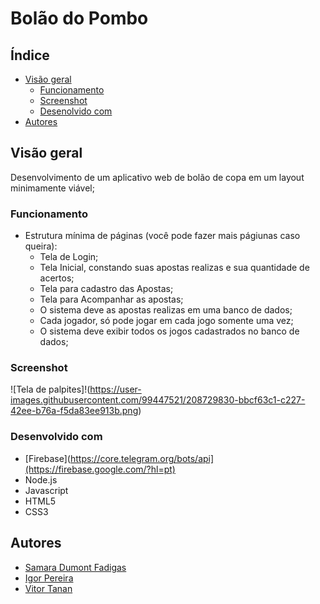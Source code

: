 
# Bolão do Pombo 
## Índice

- [Visão geral](#visao-geral)
  - [Funcionamento](#funcionamento)
  - [Screenshot](#screenshot)
  - [Desenolvido com](#desenvolvido-com)
- [Autores](#Autores)



## Visão geral
Desenvolvimento de um aplicativo web de bolão de copa em um layout minimamente viável;

### Funcionamento

- Estrutura mínima de páginas (você pode fazer mais págiunas caso queira):
   - Tela de Login;
   - Tela Inicial, constando suas apostas realizas e sua quantidade de acertos;
   - Tela para cadastro das Apostas;
   - Tela para Acompanhar as apostas;
   - O sistema deve as apostas realizas em uma banco de dados;
   - Cada jogador, só pode jogar em cada jogo somente uma vez;
   - O sistema deve exibir todos os jogos cadastrados no banco de dados;
  
### Screenshot

![Tela de palpites]!(https://user-images.githubusercontent.com/99447521/208729830-bbcf63c1-c227-42ee-b76a-f5da83ee913b.png)


### Desenvolvido com

- [Firebase](https://core.telegram.org/bots/api](https://firebase.google.com/?hl=pt)
- Node.js
- Javascript
- HTML5
- CSS3


## Autores

- [Samara Dumont Fadigas](https://samara.dev.br)
- [Igor Pereira](https://github.com/Igorpereirag)
- [Vitor Tanan]()









